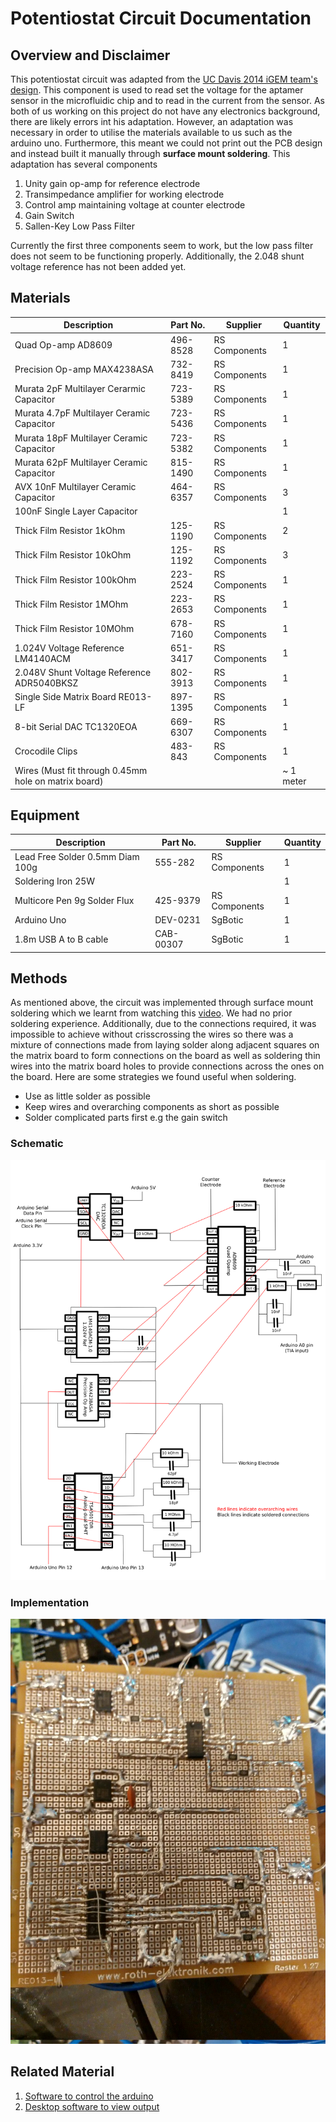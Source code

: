 # Potentiostat Circuit Documentation

## Overview and Disclaimer

This potentiostat circuit was adapted from the [UC Davis 2014 iGEM team's design](http://2014.igem.org/Team:UC_Davis/Potentiostat_Design). This component is used to read set the voltage for the aptamer sensor in the microfluidic chip and to read in the current from the sensor. As both of us working on this project do not have any electronics background, there are likely errors int his adaptation. However, an adaptation was necessary in order to utilise the materials available to us such as the arduino uno. Furthermore, this meant we could not print out the PCB design and instead built it manually through **surface mount soldering**. This adaptation has several components

1. Unity gain op-amp for reference electrode
2. Transimpedance amplifier for working electrode
3. Control amp maintaining voltage at counter electrode
4. Gain Switch
5. Sallen-Key Low Pass Filter

Currently the first three components seem to work, but the low pass filter does not seem to be functioning properly. Additionally, the 2.048 shunt voltage reference has not been added yet.

## Materials

Description | Part No. | Supplier | Quantity
----------- | -------- | -------- | --------
Quad Op-amp AD8609 | 496-8528 | RS Components | 1
Precision Op-amp MAX4238ASA | 732-8419 | RS Components | 1
Murata 2pF Multilayer Cerarmic Capacitor | 723-5389 | RS Components | 1
Murata 4.7pF Multilayer Ceramic Capacitor | 723-5436 | RS Components | 1
Murata 18pF Multilayer Ceramic Capacitor | 723-5382 | RS Components | 1
Murata 62pF Multilayer Ceramic Capacitor | 815-1490 | RS Components | 1
AVX 10nF Multilayer Ceramic Capacitor | 464-6357 | RS Components | 3
100nF Single Layer Capacitor |  |  | 1
Thick Film Resistor 1kOhm | 125-1190 | RS Components | 2
Thick Film Resistor 10kOhm | 125-1192 | RS Components | 3
Thick Film Resistor 100kOhm | 223-2524 | RS Components | 1
Thick Film Resistor 1MOhm | 223-2653 | RS Components | 1
Thick Film Resistor 10MOhm | 678-7160 | RS Components | 1
1.024V Voltage Reference LM4140ACM | 651-3417 | RS Components | 1
2.048V Shunt Voltage Reference ADR5040BKSZ | 802-3913 | RS Components | 1
Single Side Matrix Board RE013-LF | 897-1395 | RS Components | 1
8-bit Serial DAC TC1320EOA | 669-6307 | RS Components | 1
Crocodile Clips | 483-843 | RS Components | 1
Wires (Must fit through 0.45mm hole on matrix board) |  |  |  ~ 1 meter

## Equipment

Description | Part No. | Supplier | Quantity
----------- | -------- | -------- | ---------
Lead Free Solder 0.5mm Diam 100g | 555-282 | RS Components | 1
Soldering Iron 25W |  |  | 1
Multicore Pen 9g Solder Flux | 425-9379 | RS Components | 1
Arduino Uno | DEV-0231 | SgBotic | 1
1.8m USB A to B cable | CAB-00307 | SgBotic | 1

## Methods
As mentioned above, the circuit was implemented through surface mount soldering which we learnt from watching this [video](https://www.youtube.com/watch?v=3NN7UGWYmBY). We had no prior soldering experience. Additionally, due to the connections required, it was impossible to achieve without crisscrossing the wires so there was a mixture of connections made from laying solder along adjacent squares on the matrix board to form connections on the board as well as soldering thin wires into the matrix board holes to provide connections across the ones on the board. Here are some strategies we found useful when soldering.
* Use as little solder as possible
* Keep wires and overarching components as short as possible
* Solder complicated parts first e.g the gain switch
### Schematic
![](potentiostat-circuit-schematics.png?raw=true)
### Implementation
![](potentiostat-circuit-implementation.jpeg?raw=true)

## Related Material
1. [Software to control the arduino](../../Software/potentiostat-pump-controller/potentiostat-pump/controller.ino)
2. [Desktop software to view output](../../Software/potentiostat-gui.py)
